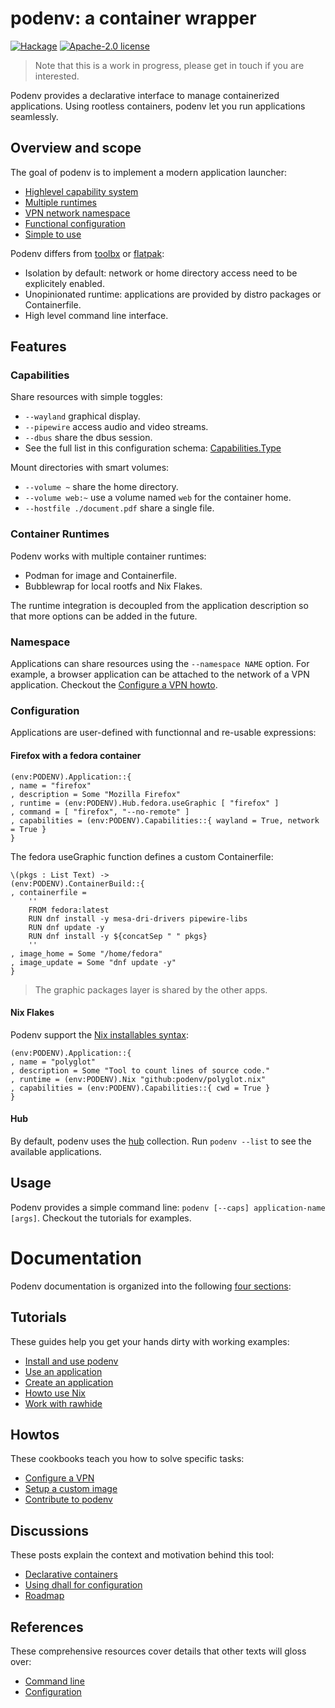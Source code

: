 # podenv: a container wrapper

[![Hackage](https://img.shields.io/hackage/v/podenv.svg?logo=haskell)](https://hackage.haskell.org/package/podenv)
[![Apache-2.0 license](https://img.shields.io/badge/license-Apache--2.0-blue.svg)](LICENSE)

> Note that this is a work in progress, please get in touch if you are interested.

Podenv provides a declarative interface to manage containerized applications.
Using rootless containers, podenv let you run applications seamlessly.

## Overview and scope

The goal of podenv is to implement a modern application launcher:

- [Highlevel capability system](#capabilities)
- [Multiple runtimes](#runtimes)
- [VPN network namespace](#namespace)
- [Functional configuration](#configuration)
- [Simple to use](#usages)

Podenv differs from [toolbx](https://containertoolbx.org/) or [flatpak](https://flatpak.org/):

- Isolation by default: network or home directory access need to be explicitely enabled.
- Unopinionated runtime: applications are provided by distro packages or Containerfile.
- High level command line interface.

## Features

### <a name="capabilities"></a>Capabilities

Share resources with simple toggles:

- `--wayland` graphical display.
- `--pipewire` access audio and video streams.
- `--dbus` share the dbus session.
- See the full list in this configuration schema: [Capabilities.Type](https://github.com/podenv/podenv/blob/main/hub/schemas/Capabilities.dhall)

Mount directories with smart volumes:

- `--volume ~` share the home directory.
- `--volume web:~` use a volume named `web` for the container home.
- `--hostfile ./document.pdf` share a single file.

### <a name="runtimes"></a>Container Runtimes

Podenv works with multiple container runtimes:

- Podman for image and Containerfile.
- Bubblewrap for local rootfs and Nix Flakes.

The runtime integration is decoupled from the application description
so that more options can be added in the future.

### <a name="namespaces"></a>Namespace

Applications can share resources using the `--namespace NAME` option.
For example, a browser application can be attached to the network of a VPN application.
Checkout the [Configure a VPN howto](./docs/howtos/vpn.md).

### <a name="namespaces"></a>Configuration

Applications are user-defined with functionnal and re-usable expressions:

#### Firefox with a fedora container

```dhall
(env:PODENV).Application::{
, name = "firefox"
, description = Some "Mozilla Firefox"
, runtime = (env:PODENV).Hub.fedora.useGraphic [ "firefox" ]
, command = [ "firefox", "--no-remote" ]
, capabilities = (env:PODENV).Capabilities::{ wayland = True, network = True }
}
```

The fedora useGraphic function defines a custom Containerfile:

```dhall
\(pkgs : List Text) ->
(env:PODENV).ContainerBuild::{
, containerfile =
    ''
    FROM fedora:latest
    RUN dnf install -y mesa-dri-drivers pipewire-libs
    RUN dnf update -y
    RUN dnf install -y ${concatSep " " pkgs}
    ''
, image_home = Some "/home/fedora"
, image_update = Some "dnf update -y"
}
```

> The graphic packages layer is shared by the other apps.

#### Nix Flakes

Podenv support the [Nix installables syntax](https://nixos.org/manual/nix/stable/command-ref/new-cli/nix.html#installables):

```dhall
(env:PODENV).Application::{
, name = "polyglot"
, description = Some "Tool to count lines of source code."
, runtime = (env:PODENV).Nix "github:podenv/polyglot.nix"
, capabilities = (env:PODENV).Capabilities::{ cwd = True }
}
```

#### Hub

By default, podenv uses the [hub](./hub) collection.
Run `podenv --list` to see the available applications.


## <a name="usages"></a>Usage

Podenv provides a simple command line: `podenv [--caps] application-name [args]`.
Checkout the tutorials for examples.


# Documentation

Podenv documentation is organized into the following [four sections][documentation]:

[documentation]: https://www.divio.com/en/blog/documentation/

## Tutorials

These guides help you get your hands dirty with working examples:

* [Install and use podenv](./docs/tutorials/install.md)
* [Use an application](./docs/tutorials/use.md)
* [Create an application](./docs/tutorials/create.md)
* [Howto use Nix](./docs/tutorials/nix.md)
* [Work with rawhide](./docs/tutorials/rawhide.md)

## Howtos

These cookbooks teach you how to solve specific tasks:

* [Configure a VPN](./docs/howtos/vpn.md)
* [Setup a custom image](./docs/howtos/image.md)
* [Contribute to podenv](./docs/howtos/contribute.md)

## Discussions

These posts explain the context and motivation behind this tool:

* [Declarative containers](./docs/discussions/declarative-containers.md)
* [Using dhall for configuration](./docs/discussions/dhall-configuration.md)
* [Roadmap](./docs/discussions/roadmap.md)

## References

These comprehensive resources cover details that other texts will gloss over:

* [Command line](./docs/references/command-line.md)
* [Configuration](./docs/references/configuration.md)
